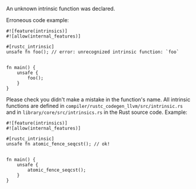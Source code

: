 An unknown intrinsic function was declared.

Erroneous code example:

```compile_fail,E0093
#![feature(intrinsics)]
#![allow(internal_features)]

#[rustc_intrinsic]
unsafe fn foo(); // error: unrecognized intrinsic function: `foo`


fn main() {
    unsafe {
        foo();
    }
}
```

Please check you didn't make a mistake in the function's name. All intrinsic
functions are defined in `compiler/rustc_codegen_llvm/src/intrinsic.rs` and in
`library/core/src/intrinsics.rs` in the Rust source code. Example:

```
#![feature(intrinsics)]
#![allow(internal_features)]

#[rustc_intrinsic]
unsafe fn atomic_fence_seqcst(); // ok!


fn main() {
    unsafe {
        atomic_fence_seqcst();
    }
}
```
